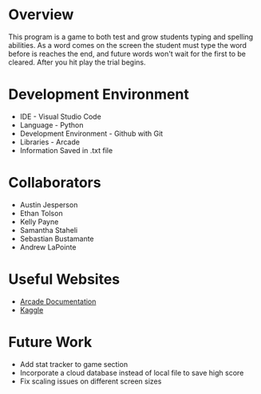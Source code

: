 # Overview

This program is a game to both test and grow students typing and spelling abilities. As a word comes on the screen the student must type the word before is reaches the end, and future words won't wait for the first to be cleared. After you hit play the trial begins.

# Development Environment

- IDE - Visual Studio Code
- Language - Python
- Development Environment - Github with Git
- Libraries - Arcade
- Information Saved in .txt file

# Collaborators


* Austin Jesperson
* Ethan Tolson
* Kelly Payne
* Samantha Staheli
* Sebastian Bustamante
* Andrew LaPointe

# Useful Websites

- [Arcade Documentation](https://api.arcade.academy/en/latest/)
- [Kaggle](https://www.kaggle.com/)

# Future Work

- Add stat tracker to game section
- Incorporate a cloud database instead of local file to save high score
- Fix scaling issues on different screen sizes
